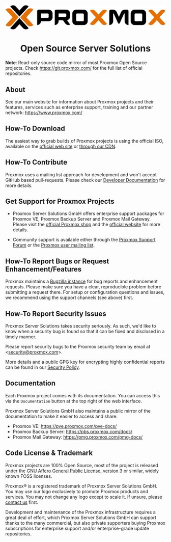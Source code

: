 <p align="center">
  <a href="https://www.proxmox.com">
    <picture>
      <source media="(prefers-color-scheme: dark)" srcset="https://raw.githubusercontent.com/proxmox/.github/main/Proxmox-logo-800-white.svg">
      <source media="(prefers-color-scheme: light)" srcset="https://raw.githubusercontent.com/proxmox/.github/main/Proxmox-logo-800.svg">
      <img alt="Proxmox Logo" src="https://raw.githubusercontent.com/proxmox/.github/main/Proxmox-logo-800.svg">
    </picture>
  </a>
</p>

<h1 align="center">Open Source Server Solutions</h1>

**Note**: Read-only source code mirror of most Proxmox Open Source projects. Check https://git.proxmox.com/ for the full list of official repositories.

## About

See our main website for information about Proxmox projects and their features, services such as enterprise support, training and our partner network: https://www.proxmox.com/

## How-To Download

The easiest way to grab builds of Proxmox projects is using the official ISO, available on the
[official web site](https://proxmox.com/en/downloads) or [through our CDN](https://enterprise.proxmox.com/iso/).

## How-To Contribute

Proxmox uses a mailing list approach for development and won't accept GitHub based pull-requests.
Please check our [Developer Documentation](https://pve.proxmox.com/wiki/Developer_Documentation) for more details.

## Get Support for Proxmox Projects

* Proxmox Server Solutions GmbH offers enterprise support packages for Proxmox VE, Proxmox Backup Server and Proxmox Mail Gateway.
  Please visit the [official Proxmox shop](https://shop.proxmox.com/) and the [official website](https://www.proxmox.com/) for more details.
  
* Community support is available either through the [Proxmox Support Forum](https://forum.proxmox.com/) or the
  [Proxmox user mailing list](https://lists.proxmox.com/cgi-bin/mailman/listinfo/pve-user).
  
## How-To Report Bugs or Request Enhancement/Features

Proxmox maintains a [Bugzilla instance](https://bugzilla.proxmox.com/) for bug reports and enhancement requests.
Please make sure you have a clear, reproducible problem before submitting a request there.
For setup or configuration questions and issues, we recommend using the support channels (see above) first.

## How-To Report Security Issues

Proxmox Server Solutions takes security seriously.
As such, we'd like to know when a security bug is found so that it can be fixed and disclosed in a timely manner.

Please report security bugs to the Proxmox security team by email at <[security@proxmox.com](mailto:security@proxmox.com)>.

More details and a public GPG key for encrypting highly confidential reports can be found in our [Security Policy](https://pve.proxmox.com/wiki/Security_Reporting).

## Documentation

Each Proxmox project comes with its documentation. You can access this via the `Documentation` button at the top right of the web interface.

Proxmox Server Solutions GmbH also maintains a public mirror of the documentation to make it easier to access and share:

* Proxmox VE: https://pve.proxmox.com/pve-docs/
* Proxmox Backup Server: https://pbs.proxmox.com/docs/
* Proxmox Mail Gateway: https://pmg.proxmox.com/pmg-docs/

## Code License & Trademark

Proxmox projects are 100% Open Source, most of the project is released under the
[GNU Affero General Public License, version 3](https://www.gnu.org/licenses/agpl-3.0.html) or similar,
widely known FOSS licenses.

Proxmox® is a registered trademark of Proxmox Server Solutions GmbH.
You may use our logo exclusively to promote Proxmox products and services.
You may not change any logo except to scale it. If unsure, please [contact us](https://www.proxmox.com/en/about/contact) first.

Development and maintenance of the Proxmox infrastructure requires a great deal of effort, which Proxmox Server Solutions GmbH
can support thanks to the many commercial, but also private supporters buying Proxmox subscriptions for enterprise support
and/or enterprise-grade update repositories.
